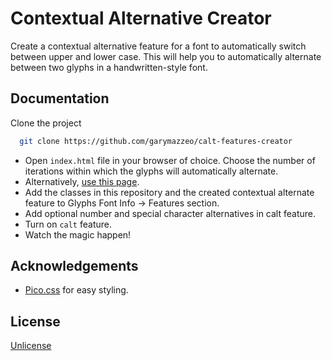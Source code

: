 
# Contextual Alternative Creator

Create a contextual alternative feature for a font to automatically switch between upper and lower case. 
This will help you to automatically alternate between two glyphs in a handwritten-style font. 


## Documentation

Clone the project

```bash
  git clone https://github.com/garymazzeo/calt-features-creator
```

- Open `index.html` file in your browser of choice. Choose the number of iterations within which the glyphs will automatically alternate. 
- Alternatively, [use this page](https://garymazzeo.github.io/calt-features-creator/).
- Add the classes in this repository and the created contextual alternate feature to Glyphs Font Info -> Features section.
- Add optional number and special character alternatives in calt feature.
- Turn on `calt` feature.
- Watch the magic happen!


## Acknowledgements

 - [Pico.css](https://github.com/picocss/pico) for easy styling.
## License

[Unlicense](https://unlicense.org)

